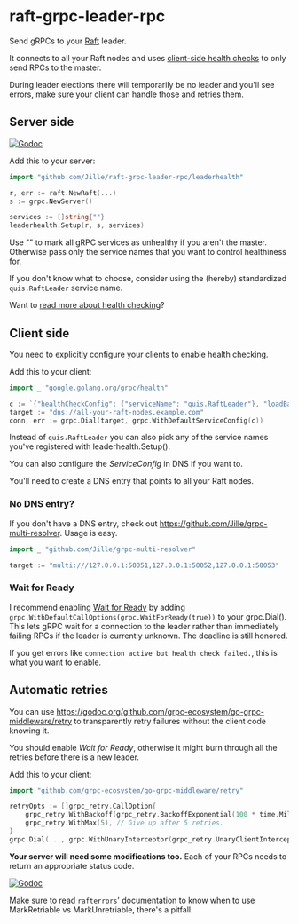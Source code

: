 # raft-grpc-leader-rpc

Send gRPCs to your [Raft](https://github.com/hashicorp/raft) leader.

It connects to all your Raft nodes and uses [client-side health checks](https://github.com/grpc/proposal/blob/master/A17-client-side-health-checking.md) to only send RPCs to the master.

During leader elections there will temporarily be no leader and you'll see errors, make sure your client can handle those and retries them.

## Server side

[![Godoc](https://godoc.org/github.com/Jille/raft-grpc-leader-rpc/leaderhealth?status.svg)](https://godoc.org/github.com/Jille/raft-grpc-leader-rpc/leaderhealth)

Add this to your server:

```go
import "github.com/Jille/raft-grpc-leader-rpc/leaderhealth"

r, err := raft.NewRaft(...)
s := grpc.NewServer()

services := []string{""}
leaderhealth.Setup(r, s, services)
```

Use "" to mark all gRPC services as unhealthy if you aren't the master. Otherwise pass only the service names that you want to control healthiness for.

If you don't know what to choose, consider using the (hereby) standardized `quis.RaftLeader` service name.

Want to [read more about health checking](https://github.com/grpc/proposal/blob/master/A17-client-side-health-checking.md)?

## Client side

You need to explicitly configure your clients to enable health checking.

Add this to your client:

```go
import _ "google.golang.org/grpc/health"

c := `{"healthCheckConfig": {"serviceName": "quis.RaftLeader"}, "loadBalancingConfig": [ { "round_robin": {} } ]}`
target := "dns://all-your-raft-nodes.example.com"
conn, err := grpc.Dial(target, grpc.WithDefaultServiceConfig(c))
```

Instead of `quis.RaftLeader` you can also pick any of the service names you've registered with leaderhealth.Setup().

You can also configure the _ServiceConfig_ in DNS if you want to.

You'll need to create a DNS entry that points to all your Raft nodes.

### No DNS entry?

If you don't have a DNS entry, check out https://github.com/Jille/grpc-multi-resolver. Usage is easy.

```go
import _ "github.com/Jille/grpc-multi-resolver"

target := "multi:///127.0.0.1:50051,127.0.0.1:50052,127.0.0.1:50053"
```

### Wait for Ready

I recommend enabling [Wait for Ready](https://github.com/grpc/grpc/blob/master/doc/wait-for-ready.md) by adding `grpc.WithDefaultCallOptions(grpc.WaitForReady(true))` to your grpc.Dial(). This lets gRPC wait for a connection to the leader rather than immediately failing RPCs if the leader is currently unknown. The deadline is still honored.

If you get errors like `connection active but health check failed.`, this is what you want to enable.

## Automatic retries

You can use https://godoc.org/github.com/grpc-ecosystem/go-grpc-middleware/retry to transparently retry failures without the client code knowing it.

You should enable _Wait for Ready_, otherwise it might burn through all the retries before there is a new leader.

Add this to your client:

```go
import "github.com/grpc-ecosystem/go-grpc-middleware/retry"

retryOpts := []grpc_retry.CallOption{
	grpc_retry.WithBackoff(grpc_retry.BackoffExponential(100 * time.Millisecond)),
	grpc_retry.WithMax(5), // Give up after 5 retries.
}
grpc.Dial(..., grpc.WithUnaryInterceptor(grpc_retry.UnaryClientInterceptor(retryOpts...)))
```

**Your server will need some modifications too.** Each of your RPCs needs to return an appropriate status code.

[![Godoc](https://godoc.org/github.com/Jille/raft-grpc-leader-rpc/rafterrors?status.svg)](https://godoc.org/github.com/Jille/raft-grpc-leader-rpc/rafterrors)

Make sure to read `rafterrors`' documentation to know when to use MarkRetriable vs MarkUnretriable, there's a pitfall.
